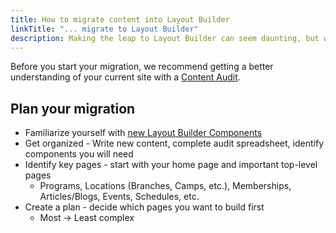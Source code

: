 ```yaml
---
title: How to migrate content into Layout Builder
linkTitle: "... migrate to Layout Builder"
description: Making the leap to Layout Builder can seem daunting, but we have resources to help.
---
```


Before you start your migration, we recommend getting a better understanding of your current site with a [Content Audit](../content-audit).

## Plan your migration

- Familiarize yourself with [new Layout Builder Components](../../user-documentation/layout-builder/)
- Get organized - Write new content, complete audit spreadsheet, identify components you will need
- Identify key pages - start with your home page and important top-level pages
  - Programs, Locations (Branches, Camps, etc.), Memberships, Articles/Blogs, Events, Schedules, etc.
- Create a plan - decide which pages you want to build first
  - Most → Least complex